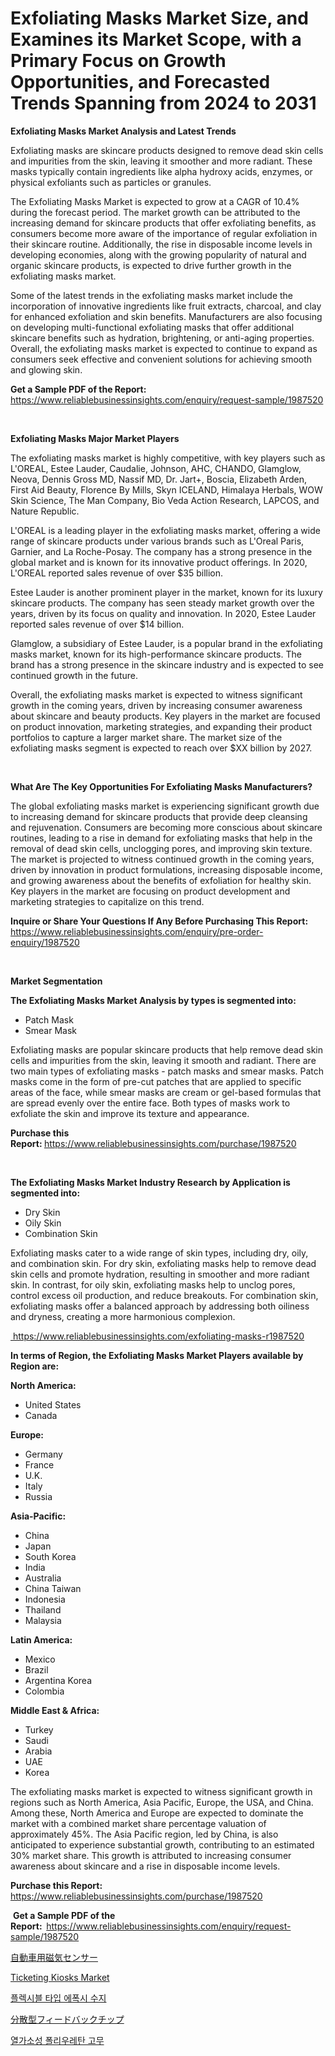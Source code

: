 <p><h1>Exfoliating Masks Market Size, and Examines its Market Scope, with a Primary Focus on Growth Opportunities, and Forecasted Trends Spanning from 2024 to 2031</h1></p><p><strong>Exfoliating Masks Market Analysis and Latest Trends</strong></p>
<p><p>Exfoliating masks are skincare products designed to remove dead skin cells and impurities from the skin, leaving it smoother and more radiant. These masks typically contain ingredients like alpha hydroxy acids, enzymes, or physical exfoliants such as particles or granules.</p><p>The Exfoliating Masks Market is expected to grow at a CAGR of 10.4% during the forecast period. The market growth can be attributed to the increasing demand for skincare products that offer exfoliating benefits, as consumers become more aware of the importance of regular exfoliation in their skincare routine. Additionally, the rise in disposable income levels in developing economies, along with the growing popularity of natural and organic skincare products, is expected to drive further growth in the exfoliating masks market.</p><p>Some of the latest trends in the exfoliating masks market include the incorporation of innovative ingredients like fruit extracts, charcoal, and clay for enhanced exfoliation and skin benefits. Manufacturers are also focusing on developing multi-functional exfoliating masks that offer additional skincare benefits such as hydration, brightening, or anti-aging properties. Overall, the exfoliating masks market is expected to continue to expand as consumers seek effective and convenient solutions for achieving smooth and glowing skin.</p></p>
<p><strong>Get a Sample PDF of the Report:&nbsp;</strong> <a href="https://www.reliablebusinessinsights.com/enquiry/request-sample/1987520">https://www.reliablebusinessinsights.com/enquiry/request-sample/1987520</a></p>
<p>&nbsp;</p>
<p><strong>Exfoliating Masks Major Market Players</strong></p>
<p><p>The exfoliating masks market is highly competitive, with key players such as L'OREAL, Estee Lauder, Caudalie, Johnson, AHC, CHANDO, Glamglow, Neova, Dennis Gross MD, Nassif MD, Dr. Jart+, Boscia, Elizabeth Arden, First Aid Beauty, Florence By Mills, Skyn ICELAND, Himalaya Herbals, WOW Skin Science, The Man Company, Bio Veda Action Research, LAPCOS, and Nature Republic.</p><p>L'OREAL is a leading player in the exfoliating masks market, offering a wide range of skincare products under various brands such as L'Oreal Paris, Garnier, and La Roche-Posay. The company has a strong presence in the global market and is known for its innovative product offerings. In 2020, L'OREAL reported sales revenue of over $35 billion.</p><p>Estee Lauder is another prominent player in the market, known for its luxury skincare products. The company has seen steady market growth over the years, driven by its focus on quality and innovation. In 2020, Estee Lauder reported sales revenue of over $14 billion.</p><p>Glamglow, a subsidiary of Estee Lauder, is a popular brand in the exfoliating masks market, known for its high-performance skincare products. The brand has a strong presence in the skincare industry and is expected to see continued growth in the future.</p><p>Overall, the exfoliating masks market is expected to witness significant growth in the coming years, driven by increasing consumer awareness about skincare and beauty products. Key players in the market are focused on product innovation, marketing strategies, and expanding their product portfolios to capture a larger market share. The market size of the exfoliating masks segment is expected to reach over $XX billion by 2027.</p></p>
<p>&nbsp;</p>
<p><strong>What Are The Key Opportunities For Exfoliating Masks Manufacturers?</strong></p>
<p><p>The global exfoliating masks market is experiencing significant growth due to increasing demand for skincare products that provide deep cleansing and rejuvenation. Consumers are becoming more conscious about skincare routines, leading to a rise in demand for exfoliating masks that help in the removal of dead skin cells, unclogging pores, and improving skin texture. The market is projected to witness continued growth in the coming years, driven by innovation in product formulations, increasing disposable income, and growing awareness about the benefits of exfoliation for healthy skin. Key players in the market are focusing on product development and marketing strategies to capitalize on this trend.</p></p>
<p><strong>Inquire or Share Your Questions If Any Before Purchasing This Report:</strong> <a href="https://www.reliablebusinessinsights.com/enquiry/pre-order-enquiry/1987520">https://www.reliablebusinessinsights.com/enquiry/pre-order-enquiry/1987520</a></p>
<p>&nbsp;</p>
<p><strong>Market Segmentation</strong></p>
<p><strong>The Exfoliating Masks Market Analysis by types is segmented into:</strong></p>
<p><ul><li>Patch Mask</li><li>Smear Mask</li></ul></p>
<p><p>Exfoliating masks are popular skincare products that help remove dead skin cells and impurities from the skin, leaving it smooth and radiant. There are two main types of exfoliating masks - patch masks and smear masks. Patch masks come in the form of pre-cut patches that are applied to specific areas of the face, while smear masks are cream or gel-based formulas that are spread evenly over the entire face. Both types of masks work to exfoliate the skin and improve its texture and appearance.</p></p>
<p><strong>Purchase this Report:&nbsp;</strong><a href="https://www.reliablebusinessinsights.com/purchase/1987520">https://www.reliablebusinessinsights.com/purchase/1987520</a></p>
<p>&nbsp;</p>
<p><strong>The Exfoliating Masks Market Industry Research by Application is segmented into:</strong></p>
<p><ul><li>Dry Skin</li><li>Oily Skin</li><li>Combination Skin</li></ul></p>
<p><p>Exfoliating masks cater to a wide range of skin types, including dry, oily, and combination skin. For dry skin, exfoliating masks help to remove dead skin cells and promote hydration, resulting in smoother and more radiant skin. In contrast, for oily skin, exfoliating masks help to unclog pores, control excess oil production, and reduce breakouts. For combination skin, exfoliating masks offer a balanced approach by addressing both oiliness and dryness, creating a more harmonious complexion.</p></p>
<p><a href="https://www.reliablebusinessinsights.com/exfoliating-masks-r1987520">&nbsp;https://www.reliablebusinessinsights.com/exfoliating-masks-r1987520</a></p>
<p><strong>In terms of Region, the Exfoliating Masks Market Players available by Region are:</strong></p>
<p>
    <p> <strong> North America: </strong>
        <ul>
            <li>United States</li>
            <li>Canada</li>
        </ul>
        </p> 
    <p> <strong> Europe: </strong>
        <ul>
            <li>Germany</li>
            <li>France</li>
            <li>U.K.</li>
            <li>Italy</li>
            <li>Russia</li>
        </ul>
        </p> 
    <p> <strong> Asia-Pacific: </strong>
        <ul>
            <li>China</li>
            <li>Japan</li>
            <li>South Korea</li>
            <li>India</li>
            <li>Australia</li>
            <li>China Taiwan</li>
            <li>Indonesia</li>
            <li>Thailand</li>
            <li>Malaysia</li>
        </ul>
        </p> 
    <p> <strong> Latin America: </strong>
        <ul>
            <li>Mexico</li>
            <li>Brazil</li>
            <li>Argentina Korea</li>
            <li>Colombia</li>
        </ul>
        </p> 
    <p> <strong> Middle East & Africa: </strong>
        <ul>
            <li>Turkey</li>
            <li>Saudi</li>
            <li>Arabia</li>
            <li>UAE</li>
            <li>Korea</li>
        </ul>
    </p>
    </p>
<p><p>The exfoliating masks market is expected to witness significant growth in regions such as North America, Asia Pacific, Europe, the USA, and China. Among these, North America and Europe are expected to dominate the market with a combined market share percentage valuation of approximately 45%. The Asia Pacific region, led by China, is also anticipated to experience substantial growth, contributing to an estimated 30% market share. This growth is attributed to increasing consumer awareness about skincare and a rise in disposable income levels.</p></p>
<p><strong>Purchase this Report: </strong><a href="https://www.reliablebusinessinsights.com/purchase/1987520">https://www.reliablebusinessinsights.com/purchase/1987520</a></p>
<p>&nbsp;<strong>Get a Sample PDF of the Report:&nbsp;&nbsp;</strong><a href="https://www.reliablebusinessinsights.com/enquiry/request-sample/1987520">https://www.reliablebusinessinsights.com/enquiry/request-sample/1987520</a></p>
<p><strong></strong></p>
<p><p><a href="https://github.com/LenoraKris2023/Market-Research-Report-List-1/blob/main/8481281145884.md">自動車用磁気センサー</a></p><p><a href="https://github.com/YashRP12/Market-Research-Report-List-5/blob/main/ticketing-kiosks-market.md">Ticketing Kiosks Market</a></p><p><a href="https://github.com/sougarounis/Market-Research-Report-List-4/blob/main/2085398154418.md">플렉시블 타입 에폭시 수지</a></p><p><a href="https://github.com/JoanaNitzsche/Market-Research-Report-List-1/blob/main/4578899145885.md">分散型フィードバックチップ</a></p><p><a href="https://github.com/Howaoole34545/Market-Research-Report-List-2/blob/main/4754279154419.md">열가소성 폴리우레탄 고무</a></p></p>